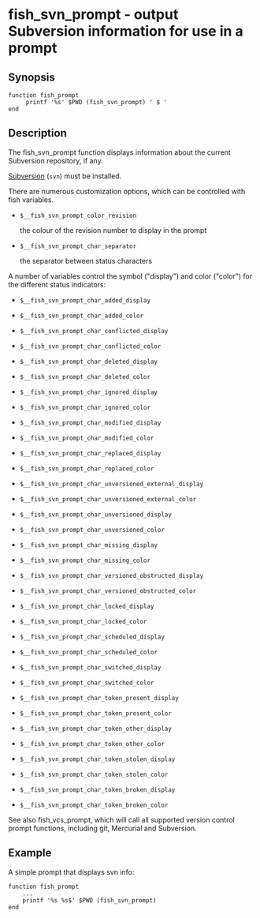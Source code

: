 # fish_svn_prompt - output Subversion information for use in a prompt

## Synopsis

```
function fish_prompt
     printf '%s' $PWD (fish_svn_prompt) ' $ '
end
```

## Description

The fish_svn_prompt function displays information about the current Subversion repository, if any.

[Subversion](https://subversion.apache.org/) (`svn`) must be installed.

There are numerous customization options, which can be controlled with fish variables.


* `$__fish_svn_prompt_color_revision`

    the colour of the revision number to display in the prompt


* `$__fish_svn_prompt_char_separator`

    the separator between status characters

A number of variables control the symbol ("display") and color ("color") for the different status indicators:


* `$__fish_svn_prompt_char_added_display`


* `$__fish_svn_prompt_char_added_color`


* `$__fish_svn_prompt_char_conflicted_display`


* `$__fish_svn_prompt_char_conflicted_color`


* `$__fish_svn_prompt_char_deleted_display`


* `$__fish_svn_prompt_char_deleted_color`


* `$__fish_svn_prompt_char_ignored_display`


* `$__fish_svn_prompt_char_ignored_color`


* `$__fish_svn_prompt_char_modified_display`


* `$__fish_svn_prompt_char_modified_color`


* `$__fish_svn_prompt_char_replaced_display`


* `$__fish_svn_prompt_char_replaced_color`


* `$__fish_svn_prompt_char_unversioned_external_display`


* `$__fish_svn_prompt_char_unversioned_external_color`


* `$__fish_svn_prompt_char_unversioned_display`


* `$__fish_svn_prompt_char_unversioned_color`


* `$__fish_svn_prompt_char_missing_display`


* `$__fish_svn_prompt_char_missing_color`


* `$__fish_svn_prompt_char_versioned_obstructed_display`


* `$__fish_svn_prompt_char_versioned_obstructed_color`


* `$__fish_svn_prompt_char_locked_display`


* `$__fish_svn_prompt_char_locked_color`


* `$__fish_svn_prompt_char_scheduled_display`


* `$__fish_svn_prompt_char_scheduled_color`


* `$__fish_svn_prompt_char_switched_display`


* `$__fish_svn_prompt_char_switched_color`


* `$__fish_svn_prompt_char_token_present_display`


* `$__fish_svn_prompt_char_token_present_color`


* `$__fish_svn_prompt_char_token_other_display`


* `$__fish_svn_prompt_char_token_other_color`


* `$__fish_svn_prompt_char_token_stolen_display`


* `$__fish_svn_prompt_char_token_stolen_color`


* `$__fish_svn_prompt_char_token_broken_display`


* `$__fish_svn_prompt_char_token_broken_color`

See also fish_vcs_prompt, which will call all supported version control prompt functions, including git, Mercurial and Subversion.

## Example

A simple prompt that displays svn info:

```
function fish_prompt
    ...
    printf '%s %s$' $PWD (fish_svn_prompt)
end
```

